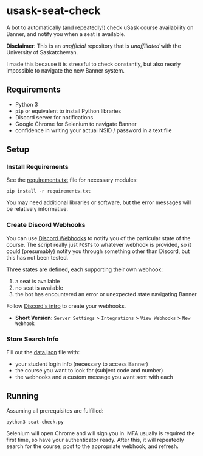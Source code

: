 # usask-seat-check

A bot to automatically (and repeatedly!) check uSask course availability on Banner, and notify you when a seat is available.

**Disclaimer**: This is an *unofficial* repository that is *unaffiliated* with the University of Saskatchewan.

I made this because it is stressful to check constantly, but also nearly impossible to navigate the new Banner system.

## Requirements

* Python 3
* `pip` or equivalent to install Python libraries
* Discord server for notifications
* Google Chrome for Selenium to navigate Banner
* confidence in writing your actual NSID / password in a text file

## Setup

### Install Requirements

See the [requirements.txt](requirements.txt) file for necessary modules:

```shell
pip install -r requirements.txt
```

You may need additional libraries or software, but the error messages will be relatively informative.

### Create Discord Webhooks

You can use [Discord Webhooks](https://support.discord.com/hc/en-us/articles/228383668-Intro-to-Webhooks) to notify you of the particular state of the course. The script really just `POST`s to whatever webhook is provided, so it could (presumably) notify you through something other than Discord, but this has not been tested.

Three states are defined, each supporting their own webhook:
1. a seat is available
2. no seat is available
3. the bot has encountered an error or unexpected state navigating Banner

Follow [Discord's intro](https://support.discord.com/hc/en-us/articles/228383668-Intro-to-Webhooks) to create your webhooks.
* **Short Version**: `Server Settings` > `Integrations` > `View Webhooks` > `New Webhook`

### Store Search Info

Fill out the [data.json](data.json) file with:
* your student login info (necessary to access Banner)
* the course you want to look for (subject code and number)
* the webhooks and a custom message you want sent with each

## Running

Assuming all prerequisites are fulfilled:

```shell
python3 seat-check.py
```

Selenium will open Chrome and will sign you in. MFA usually is required the first time, so have your authenticator ready. After this, it will repeatedly search for the course, post to the appropriate webhook, and refresh.
